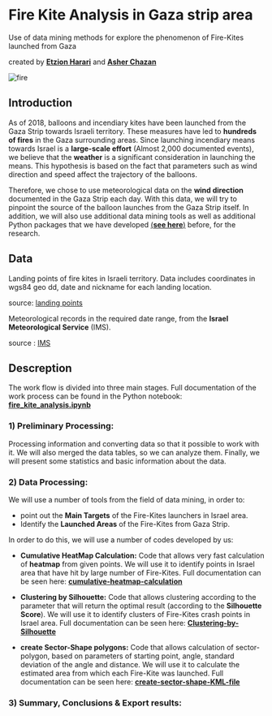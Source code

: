 # Fire Kite Analysis in Gaza strip area
Use of data mining methods for explore the phenomenon of Fire-Kites launched from Gaza

created by [**Etzion Harari**](https://github.com/EtzionR) and [**Asher Chazan**](https://github.com/ashercha)

![fire](https://github.com/EtzionR/fire-kite-analysis/blob/main/pictures/big_fire.png)

## Introduction
As of 2018, balloons and incendiary kites have been launched from the Gaza Strip towards Israeli territory. These measures have led to **hundreds of fires** in the Gaza surrounding areas. Since launching incendiary means towards Israel is a **large-scale effort** (Almost 2,000 documented events), we believe that the **weather** is a significant consideration in launching the means. This hypothesis is based on the fact that parameters such as wind direction and speed affect the trajectory of the balloons.

Therefore, we chose to use meteorological data on the **wind direction** documented in the Gaza Strip each day. With this data, we will try to pinpoint the source of the balloon launches from the Gaza Strip itself. In addition, we will also use additional data mining tools as well as additional Python packages that we have developed [(**see here**)](https://github.com/EtzionR?tab=repositories) before, for the research.

## Data
Landing points of fire kites in Israeli territory. Data includes coordinates in wgs84 geo dd, date and nickname for each landing location.

source: [landing points](https://www.google.com/maps/d/u/0/viewer?mid=1U3A57H6TCphdux7Sf7dl4z2-1F3vmecJ)

Meteorological records in the required date range, from the **Israel Meteorological Service** (IMS).

source : [IMS](https://ims.data.gov.il/ims/7)

## Descreption
The work flow is divided into three main stages. Full documentation of the work process can be found in the Python notebook: [**fire_kite_analysis.ipynb**](https://github.com/EtzionR/fire-kite-analysis/blob/main/fire_kite_analysis.ipynb)

### 1) Preliminary Processing:
Processing information and converting data so that it possible to work with it. We will also merged the data tables, so we can analyze them. Finally, we will present some statistics and basic information about the data. 

### 2) Data Processing:
We will use a number of tools from the field of data mining, in order to:
* point out the **Main Targets** of the Fire-Kites launchers in Israel area. 
* Identify the **Launched Areas** of the Fire-Kites from Gaza Strip.

In order to do this, we will use a number of codes developed by us:
* **Cumulative HeatMap Calculation:** Code that allows very fast calculation of **heatmap** from given points. We will use it to identify points in Israel area that have hit by large number of Fire-Kites. Full documentation can be seen here: [**cumulative-heatmap-calculation**](https://github.com/EtzionR/cumulative-heatmap-calculation)

* **Clustering by Silhouette:** Code that allows clustering according to the parameter that will return the optimal result (according to the **Silhouette Score**). We will use it to identify clusters of Fire-Kites crash points in Israel area. Full documentation can be seen here: [**Clustering-by-Silhouette**](https://github.com/EtzionR/Clustering-by-Silhouette)

* **create Sector-Shape polygons:** Code that allows calculation of sector-polygon, based on parameters of starting point, angle, standard deviation of the angle and distance. We will use it to calculate the estimated area from which each Fire-Kite was launched. Full documentation can be seen here: [**create-sector-shape-KML-file**](https://github.com/EtzionR/create-sector-shape-KML-file)

### 3) Summary, Conclusions & Export results:


